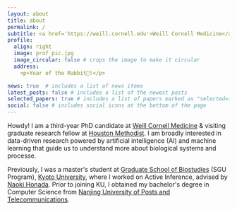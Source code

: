 ```yaml
---
layout: about
title: about
permalink: /
subtitle: <a href='https://weill.cornell.edu'>Weill Cornell Medicine</a> & <a href='https://www.houstonmethodist.org'>Houston Methodist</a>, Houston, Texas, United States
profile:
  align: right
  image: prof_pic.jpg
  image_circular: false # crops the image to make it circular
  address: 
    <p>Year of the Rabbit🐰!</p>

news: true  # includes a list of news items
latest_posts: false # includes a list of the newest posts
selected_papers: true # includes a list of papers marked as "selected={true}"
social: false # includes social icons at the bottom of the page
---
```


Howdy! I am a third-year PhD candidate at [Weill Cornell Medicine](https://weill.cornell.edu) & visiting graduate research fellow at [Houston Methodist](https://www.houstonmethodist.org). I am broadly interested in data-driven research powered by artificial intelligence (AI) and machine learning that guide us to understand more about biological systems and processe.

Previously, I was a master's student at [Graduate School of Biostudies](https://www.lif.kyoto-u.ac.jp/e/) (SGU Program), [Kyoto University](https://www.kyoto-u.ac.jp/en), where I worked on Active Inference, advised by [Naoki Honada](https://sites.google.com/view/data-driven-biology/). Prior to joining KU, I obtained my bachelor's degree in Computer Science from [Nanjing University of Posts and Telecommunications](https://www.njupt.edu.cn/en/). 

[//]: # (then spent a wonderful year as a researcher with Miguel Hernán in the Program for Causal Inference at the Harvard School of Public Health)

